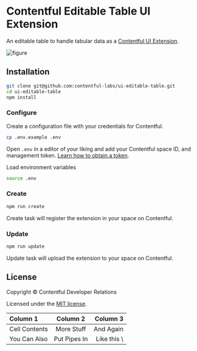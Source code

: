 # Contentful Editable Table UI Extension

An editable table to handle tabular data as a [Contentful UI Extension](https://www.contentful.com/developers/docs/concepts/uiextensions/).

![figure](https://raw.githubusercontent.com/contentful-developer-relations/ui-editable-table/master/demo.gif "Editable table as Contentful UI Extension demo")

## Installation

```sh
git clone git@github.com:contentful-labs/ui-editable-table.git
cd ui-editable-table
npm install
```

### Configure

Create a configuration file with your credentials for Contentful.

```sh
cp .env.example .env
```

Open `.env` in a editor of your liking and add your Contentful space ID, and management token. [Learn how to obtain a token](https://www.contentful.com/developers/docs/references/authentication/#getting-an-oauth-token).

Load environment variables

```sh
source .env
```

### Create

```sh
npm run create
```

Create task will register the extension in your space on Contentful.

### Update

```sh
npm run update
```

Update task will upload the extension to your space on Contentful.

## License

Copyright &copy; Contentful Developer Relations

Licensed under the [MIT license](https://github.com/contentful-labs/ui-editable-table/blob/master/LICENSE).

| Column 1       | Column 2     | Column 3     |
| :------------- | :----------: | -----------: |
|  Cell Contents | More Stuff   | And Again    |
| You Can Also   | Put Pipes In | Like this \\ |



